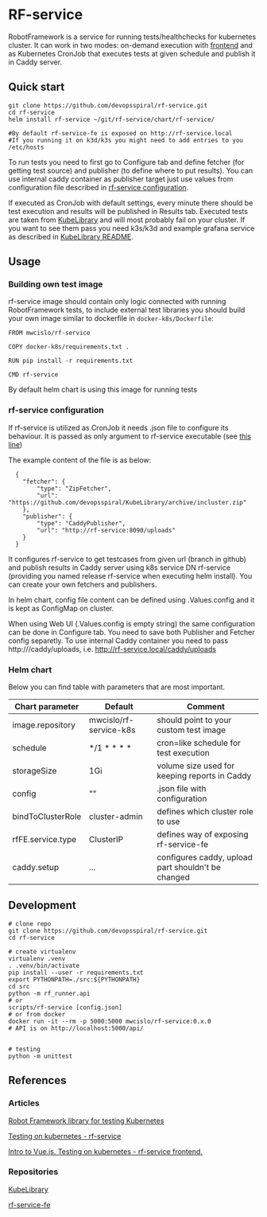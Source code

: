 # RF-service

RobotFramework is a service for running tests/healthchecks for kubernetes cluster. It can work in two modes: on-demand execution with [frontend](https://github.com/devopsspiral/rf-service-fe) and as Kubernetes CronJob that executes tests at given schedule and publish it in Caddy server. 

## Quick start

```
git clone https://github.com/devopsspiral/rf-service.git
cd rf-service
helm install rf-service ~/git/rf-service/chart/rf-service/

#By default rf-service-fe is exposed on http://rf-service.local
#If you running it on k3d/k3s you might need to add entries to you /etc/hosts
```

To run tests you need to first go to Configure tab and define fetcher (for getting test source) and publisher (to define where to put results). You can use internal caddy container as publisher target just use values from configuration file described in [rf-service configuration](#rf-service-configuration).

If executed as CronJob with default settings, every minute there should be test execution and results will be published in Results tab.
Executed tests are taken from [KubeLibrary](https://github.com/devopsspiral/KubeLibrary/tree/master/testcases) and will most 
probably fail on your cluster. If you want to see them pass you need k3s/k3d and example grafana service as described in [KubeLibrary README](https://github.com/devopsspiral/KubeLibrary).

## Usage

### Building own test image

rf-service image should contain only logic connected with running RobotFramework tests, to include external test libraries you should build your own image similar to dockerfile in `docker-k8s/Dockerfile`:

```
FROM mwcislo/rf-service

COPY docker-k8s/requirements.txt .

RUN pip install -r requirements.txt

CMD rf-service
```

By default helm chart is using this image for running tests

### rf-service configuration

If rf-service is utilized as CronJob it needs .json file to configure its behaviour. It is passed as only argument to rf-service executable (see [this line](https://github.com/devopsspiral/rf-service/blob/f07716d068b9e7aa739f0c6c024e8b62c78d23c0/chart/rf-service/templates/test-job.yaml#L17))

The example content of the file is as below:
```
  {
    "fetcher": {
        "type": "ZipFetcher",
        "url": "https://github.com/devopsspiral/KubeLibrary/archive/incluster.zip"
    },
    "publisher": {
        "type": "CaddyPublisher",
        "url": "http://rf-service:8090/uploads"
    }
  }
```

It configures rf-service to get testcases from given url (branch in github) and publish results in Caddy server using k8s service DN rf-service (providing you named release rf-service when executing helm install). You can create your own fetchers and publishers.

In helm chart, config file content can be defined using .Values.config and it is kept as ConfigMap on cluster.

When using Web UI (.Values.config is empty string) the same configuration can be done in Configure tab. You need to save both Publisher and Fetcher config separetly. To use internal Caddy container you need to pass http://<ingress host>/caddy/uploads, i.e. http://rf-service.local/caddy/uploads

### Helm chart

Below you can find table with parameters that are most important.

| Chart parameter   | Default | Comment |
| ------------- | ------------- | ------------- |
| image.repository | mwcislo/rf-service-k8s | should point to your custom test image
| schedule | \*/1 \* \* \* \* | cron=like schedule for test execution
| storageSize | 1Gi | volume size used for keeping reports in Caddy
| config | "" | .json file with configuration
| bindToClusterRole | cluster-admin |  defines which cluster role to use
| rfFE.service.type | ClusterIP | defines way of exposing rf-service-fe
| caddy.setup | ... | configures caddy, upload part shouldn't be changed

## Development

```
# clone repo
git clone https://github.com/devopsspiral/rf-service.git
cd rf-service

# create virtualenv
virtualenv .venv
. .venv/bin/activate
pip install --user -r requirements.txt
export PYTHONPATH=./src:${PYTHONPATH}
cd src
python -m rf_runner.api
# or
scripts/rf-service [config.json]
# or from docker
docker run -it --rm -p 5000:5000 mwcislo/rf-service:0.x.0
# API is on http://localhost:5000/api/


# testing
python -m unittest
```

## References

### Articles

[Robot Framework library for testing Kubernetes](https://devopsspiral.com/articles/k8s/robotframework-kubelibrary/)

[Testing on kubernetes - rf-service](https://devopsspiral.com/articles/k8s/robotframework-service/)

[Intro to Vue.js. Testing on kubernetes - rf-service frontend.](https://devopsspiral.com/articles/k8s/robotframework-service-fe/)

### Repositories

[KubeLibrary](https://github.com/devopsspiral/KubeLibrary)

[rf-service-fe](https://github.com/devopsspiral/rf-service-fe)
